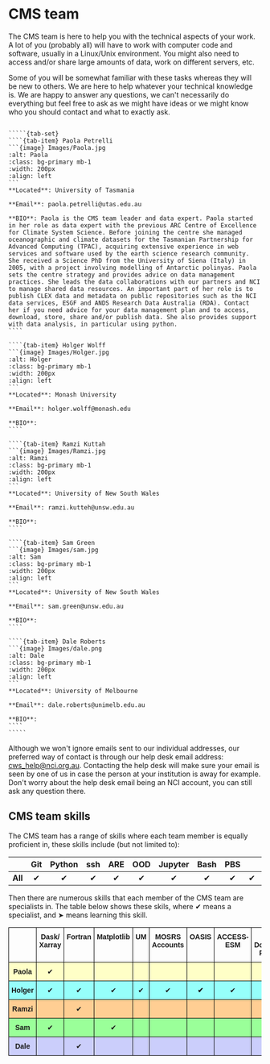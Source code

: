 # CMS team

The CMS team is here to help you with the technical aspects of your work. A lot of you (probably all) will have to work with computer code and software, usually in a Linux/Unix environment. You might also need to access and/or share large amounts of data, work on different servers, etc.

Some of you will be somewhat familiar with these tasks whereas they will be new to others. We are here to help whatever your technical knowledge is. We are happy to answer any questions, we can't necessarily do everything but feel free to ask as we might have ideas or we might know who you should contact and what to exactly ask.

``````{dropdown} **The members of the CMS team are**:

`````{tab-set}
````{tab-item} Paola Petrelli
```{image} Images/Paola.jpg
:alt: Paola
:class: bg-primary mb-1
:width: 200px
:align: left
```
**Located**: University of Tasmania

**Email**: paola.petrelli@utas.edu.au

**BIO**: Paola is the CMS team leader and data expert. Paola started in her role as data expert with the previous ARC Centre of Excellence for Climate System Science. Before joining the centre she managed oceanographic and climate datasets for the Tasmanian Partnership for Advanced Computing (TPAC), acquiring extensive experience in web services and software used by the earth science research community. She received a Science PhD from the University of Siena (Italy) in 2005, with a project involving modelling of Antarctic polinyas. Paola sets the centre strategy and provides advice on data management practices. She leads the data collaborations with our partners and NCI to manage shared data resources. An important part of her role is to publish CLEX data and metadata on public repositories such as the NCI data services, ESGF and ANDS Research Data Australia (RDA). Contact her if you need advice for your data management plan and to access, download, store, share and/or publish data. She also provides support with data analysis, in particular using python.
````

````{tab-item} Holger Wolff
```{image} Images/Holger.jpg
:alt: Holger
:class: bg-primary mb-1
:width: 200px
:align: left
```
**Located**: Monash University

**Email**: holger.wolff@monash.edu

**BIO**:
````

````{tab-item} Ramzi Kuttah
```{image} Images/Ramzi.jpg
:alt: Ramzi
:class: bg-primary mb-1
:width: 200px
:align: left
```
**Located**: University of New South Wales

**Email**: ramzi.kutteh@unsw.edu.au

**BIO**:
````

````{tab-item} Sam Green
```{image} Images/sam.jpg
:alt: Sam
:class: bg-primary mb-1
:width: 200px
:align: left
```
**Located**: University of New South Wales

**Email**: sam.green@unsw.edu.au

**BIO**:
````

````{tab-item} Dale Roberts
```{image} Images/dale.png
:alt: Dale
:class: bg-primary mb-1
:width: 200px
:align: left
```
**Located**: University of Melbourne

**Email**: dale.roberts@unimelb.edu.au

**BIO**:
````
`````
``````

Although we won't ignore emails sent to our individual addresses, our preferred way of contact is through our help desk email address: cws_help@nci.org.au. Contacting the help desk will make sure your email is seen by one of us in case the person at your institution is away for example. Don't worry about the help desk email being an NCI account, you can still ask any question there.

## CMS team skills

The CMS team has a range of skills where each team member is equally proficient in, these skills include (but not limited to):

|         | Git | Python | ssh | ARE | OOD  | Jupyter |Bash|PBS|||||||
|:-------:|:---:|:------:|:---:|:--------:|:-:|:-:|:-:|:-:|:-:|:-:|:-:|:-:|:-:|:-:|
| **All** |&#10004;|&#10004;|&#10004;|&#10004;|&#10004;|&#10004;|&#10004;|&#10004;|&#10004;|&#10004;|&#10004;|&#10004;|&#10004;|&#10004;|

Then there are numerous skills that each member of the CMS team are specialists in. The table below shows these skils, where &#10004; means a specialist, and &#10148; means learning this skill.

<style type="text/css">
.tg  {border-collapse:collapse;border-spacing:0;}
.tg td{border-color:black;border-style:solid;border-width:1px;font-family:Arial, sans-serif;font-size:14px;
  overflow:hidden;padding:10px 5px;word-break:normal;}
.tg th{border-color:black;border-style:solid;border-width:1px;font-family:Arial, sans-serif;font-size:14px;
  font-weight:normal;overflow:hidden;padding:10px 5px;word-break:normal;}
.tg .tg-d78e{background-color:#9aff99;text-align:center;vertical-align:top}
.tg .tg-7geq{background-color:#ffffc7;text-align:center;vertical-align:top}
.tg .tg-amwm{font-weight:bold;text-align:center;vertical-align:top}
.tg .tg-j6lv{background-color:#96fffb;text-align:center;vertical-align:top}
.tg .tg-6hok{background-color:#96fffb;font-weight:bold;text-align:center;vertical-align:top}
.tg .tg-ifcm{background-color:#ffce93;text-align:center;vertical-align:top}
.tg .tg-sh07{background-color:#cbcefb;text-align:center;vertical-align:top}
</style>
<table class="tg">
<thead>
  <tr>
    <th class="tg-amwm"></th>
    <th class="tg-amwm">Dask/<br>Xarray</th>
    <th class="tg-amwm">Fortran</th>
    <th class="tg-amwm">Matplotlib</th>
    <th class="tg-amwm">UM</th>
    <th class="tg-amwm">MOSRS<br>Accounts</th>
    <th class="tg-amwm">OASIS</th>
    <th class="tg-amwm">ACCESS-ESM</th>
    <th class="tg-amwm">DATA<br>Download/<br>Publish</th>
    <th class="tg-amwm">XMHW</th>
    <th class="tg-amwm">Climpact</th>
    <th class="tg-amwm">Intake<br>Catalogue</th>
    <th class="tg-amwm">Era5grib</th>
    <th class="tg-amwm">ML</th>
    <th class="tg-amwm">Conda</th>
    <th class="tg-amwm">CABLE</th>
    <th class="tg-amwm">WRF</th>
    <th class="tg-amwm">Front <br>Detection<br>code</th>
    <th class="tg-amwm">NCI<br>Cloud</th>
    <th class="tg-amwm">Managing<br>SUs</th>
    <th class="tg-amwm">COSIMA<br>Cookbook</th>
    <th class="tg-amwm">JULIA</th>
  </tr>
</thead>
<tbody>
  <tr>
    <td class="tg-7geq"><span style="font-weight:bold">Paola</span></td>
    <td class="tg-7geq">✔</td>
    <td class="tg-7geq"></td>
    <td class="tg-7geq"></td>
    <td class="tg-7geq"></td>
    <td class="tg-7geq"></td>
    <td class="tg-7geq"></td>
    <td class="tg-7geq"></td>
    <td class="tg-7geq">✔</td>
    <td class="tg-7geq">✔</td>
    <td class="tg-7geq">✔</td>
    <td class="tg-7geq">✔</td>
    <td class="tg-7geq">✔</td>
    <td class="tg-7geq">➤</td>
    <td class="tg-7geq">✔</td>
    <td class="tg-7geq"></td>
    <td class="tg-7geq"></td>
    <td class="tg-7geq"></td>
    <td class="tg-7geq">✔</td>
    <td class="tg-7geq"></td>
    <td class="tg-7geq"></td>
    <td class="tg-7geq"></td>
  </tr>
  <tr>
    <td class="tg-j6lv"><span style="font-weight:bold">Holger</span></td>
    <td class="tg-j6lv">✔</td>
    <td class="tg-j6lv">✔</td>
    <td class="tg-j6lv">✔</td>
    <td class="tg-j6lv">✔</td>
    <td class="tg-j6lv">✔</td>
    <td class="tg-6hok">✔</td>
    <td class="tg-j6lv">✔</td>
    <td class="tg-j6lv"></td>
    <td class="tg-j6lv"></td>
    <td class="tg-j6lv"></td>
    <td class="tg-j6lv"></td>
    <td class="tg-j6lv"></td>
    <td class="tg-j6lv"></td>
    <td class="tg-j6lv">✔</td>
    <td class="tg-j6lv"></td>
    <td class="tg-j6lv"></td>
    <td class="tg-j6lv">✔</td>
    <td class="tg-j6lv"></td>
    <td class="tg-j6lv"></td>
    <td class="tg-j6lv"></td>
    <td class="tg-j6lv"></td>
  </tr>
  <tr>
    <td class="tg-ifcm"><span style="font-weight:bold">Ramzi</span></td>
    <td class="tg-ifcm"></td>
    <td class="tg-ifcm">✔</td>
    <td class="tg-ifcm"></td>
    <td class="tg-ifcm"></td>
    <td class="tg-ifcm"></td>
    <td class="tg-ifcm"></td>
    <td class="tg-ifcm"></td>
    <td class="tg-ifcm"></td>
    <td class="tg-ifcm"></td>
    <td class="tg-ifcm"></td>
    <td class="tg-ifcm"></td>
    <td class="tg-ifcm"></td>
    <td class="tg-ifcm"></td>
    <td class="tg-ifcm"></td>
    <td class="tg-ifcm">✔</td>
    <td class="tg-ifcm">✔</td>
    <td class="tg-ifcm"></td>
    <td class="tg-ifcm"></td>
    <td class="tg-ifcm">✔</td>
    <td class="tg-ifcm"></td>
    <td class="tg-ifcm"></td>
  </tr>
  <tr>
    <td class="tg-d78e"><span style="font-weight:bold">Sam</span></td>
    <td class="tg-d78e">✔</td>
    <td class="tg-d78e"></td>
    <td class="tg-d78e">✔</td>
    <td class="tg-d78e"></td>
    <td class="tg-d78e"></td>
    <td class="tg-d78e"></td>
    <td class="tg-d78e"></td>
    <td class="tg-d78e">➤</td>
    <td class="tg-d78e"></td>
    <td class="tg-d78e"></td>
    <td class="tg-d78e">➤</td>
    <td class="tg-d78e"></td>
    <td class="tg-d78e">✔</td>
    <td class="tg-d78e"></td>
    <td class="tg-d78e"></td>
    <td class="tg-d78e"></td>
    <td class="tg-d78e"><span style="font-weight:700;font-style:normal;text-decoration:none">✔</span></td>
    <td class="tg-d78e"></td>
    <td class="tg-d78e"></td>
    <td class="tg-d78e">➤</td>
    <td class="tg-d78e">➤</td>
  </tr>
  <tr>
    <td class="tg-sh07"><span style="font-weight:bold">Dale</span></td>
    <td class="tg-sh07"></td>
    <td class="tg-sh07">✔</td>
    <td class="tg-sh07"></td>
    <td class="tg-sh07"></td>
    <td class="tg-sh07"></td>
    <td class="tg-sh07"></td>
    <td class="tg-sh07"></td>
    <td class="tg-sh07"></td>
    <td class="tg-sh07"></td>
    <td class="tg-sh07"></td>
    <td class="tg-sh07"></td>
    <td class="tg-sh07"></td>
    <td class="tg-sh07"></td>
    <td class="tg-sh07">✔</td>
    <td class="tg-sh07"></td>
    <td class="tg-sh07"></td>
    <td class="tg-sh07"></td>
    <td class="tg-sh07"></td>
    <td class="tg-sh07">✔</td>
    <td class="tg-sh07"></td>
    <td class="tg-sh07"></td>
  </tr>
</tbody>
</table>
